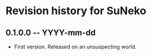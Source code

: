 # Revision history for SuNeko

## 0.1.0.0 -- YYYY-mm-dd

* First version. Released on an unsuspecting world.
